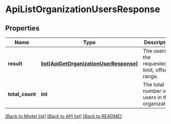 # ApiListOrganizationUsersResponse

## Properties
Name | Type | Description | Notes
------------ | ------------- | ------------- | -------------
**result** | [**list[ApiGetOrganizationUserResponse]**](ApiGetOrganizationUserResponse.md) | The users in the requested limit, offset range. | [optional] 
**total_count** | **int** | The total number of users in the organization. | [optional] 

[[Back to Model list]](../README.md#documentation-for-models) [[Back to API list]](../README.md#documentation-for-api-endpoints) [[Back to README]](../README.md)


